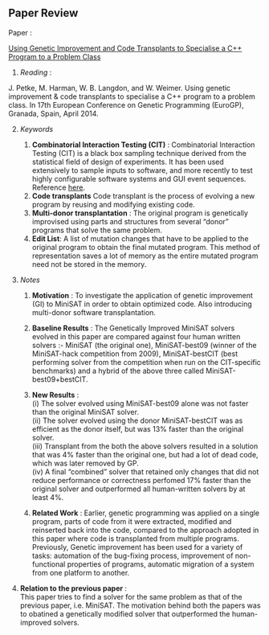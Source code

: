 ## Paper Review
Paper : 

[Using Genetic Improvement and Code Transplants to Specialise a C++ Program to a Problem Class](http://link.springer.com/chapter/10.1007%2F978-3-662-44303-3_12)  

1. *Reading* : 

J. Petke, M. Harman, W. B. Langdon, and W. Weimer. Using genetic improvement & code transplants to specialise a C++ program to a problem class. In 17th European Conference on Genetic Programming (EuroGP), Granada, Spain, April 2014.  

2. *Keywords*  

   1. **Combinatorial Interaction Testing (CIT)** : Combinatorial Interaction Testing (CIT) is a black box sampling technique derived from the statistical field of design of experiments. It has been used extensively to sample inputs to software, and more recently to test highly configurable software systems and GUI event sequences. Reference [here](http://cse.unl.edu/~citportal/).  
   2. **Code transplants** Code transplant is the process of evolving a new program by reusing and modifying existing code.  
   3. **Multi-donor transplantation** : The original program is genetically improvised using parts and structures from several “donor” programs that solve the same problem.  
   4. **Edit List**: A list of mutation changes that have to be applied to the original program to obtain the final mutated program. This method of representation saves a lot of memory as the entire mutated program need not be stored in the memory.  

3. *Notes*  

   1. **Motivation** : To investigate the application of genetic improvement (GI) to MiniSAT in order to obtain optimized code. Also introducing multi-donor software transplantation.  

   2. **Baseline Results** : The Genetically Improved MiniSAT solvers evolved in this paper are compared against four human written solvers :- MiniSAT (the original one), MiniSAT-best09 (winner of the MiniSAT-hack competition from 2009), MiniSAT-bestCIT (best performing solver from the competition when run on the CIT-specific benchmarks) and a hybrid of the above three called MiniSAT-best09+bestCIT.  

   3. **New Results** :  
        (i) The solver evolved using MiniSAT-best09 alone was not faster than the original MiniSAT solver.  
        (ii) The solver evolved using the donor MiniSAT-bestCIT was as efficient as the donor itself, but was 13% faster than the original solver.  
        (iii) Transplant from the both the above solvers resulted in a solution that was 4% faster than the original one, but had a lot of dead code, which was later removed by GP.  
        (iv) A final “combined” solver that retained only changes that did not reduce performance or correctness perfomed 17% faster than the original solver and outperformed all human-written solvers by at least 4%.  

   4. **Related Work** : Earlier, genetic programming was applied on a single program, parts of code from it were extracted, modified and reinserted back into the code, compared to the approach adopted in this paper where code is transplanted from multiple programs. Previously, Genetic improvement has been used for a variety of tasks: automation of the bug-fixing process, improvement of non-functional properties of programs, automatic migration of a system from one platform to another.  

   
4. **Relation to the previous paper** :  
    This paper tries to find a solver for the same problem as that of the previous paper, i.e. MiniSAT. The motivation behind both the papers was to obatined a genetically modified solver that outperformed the human-improved solvers.